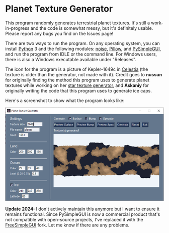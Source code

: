 # Planet Texture Generator
This program randomly generates terrestrial planet textures. It's still a work-in-progress and the code is
somewhat messy, but it's definitely usable. Please report any bugs you find on the Issues page!

There are two ways to run the program. On any operating system, you can install [Python](https://www.python.org/) 3
and the following modules: [noise](https://pypi.org/project/noise/), [Pillow](https://pillow.readthedocs.io/en/stable/),
and [PySimpleGUI](https://pysimplegui.readthedocs.io/en/latest/), and run the program from IDLE or the command line.
For Windows users, there is also a Windows executable available under "Releases".

The icon for the program is a picture of Kepler-1649c in [Celestia](https://github.com/CelestiaProject/Celestia)
(the texture is older than the generator, not made with it). Credit goes to **nussun** for originally finding the
method this program uses to generate planet textures while working on her [star texture generator](https://github.com/nussun-celestia/StarTexGen),
and **Askaniy** for originally writing the code that this program uses to generate ice caps.

Here's a screenshot to show what the program looks like:

![Screenshot1](planettexgen.png)

**Update 2024:** I don't actively maintain this anymore but I want to ensure it remains functional. Since PySimpleGUI is now a commercial product that's not compatible with open-source projects, I've replaced it with the [FreeSimpleGUI](https://github.com/spyoungtech/FreeSimpleGUI) fork. Let me know if there are any problems.
